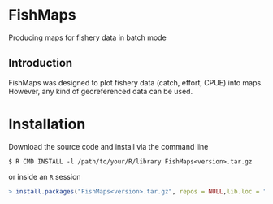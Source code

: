 # FishMaps

Producing maps for fishery data in batch mode

## Introduction

FishMaps was designed to plot fishery data (catch, effort, CPUE) into
maps. However, any kind of georeferenced data can be used.

# Installation

Download the source code and install via the command line

```
$ R CMD INSTALL -l /path/to/your/R/library FishMaps<version>.tar.gz
```

or inside an `R` session

```R
> install.packages("FishMaps<version>.tar.gz", repos = NULL,lib.loc = "/path/to/your/R/library")
```

